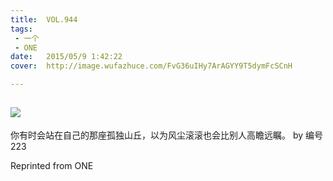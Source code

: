 ```yaml
---
title:	VOL.944
tags:
 - 一个
 - ONE
date:	2015/05/9 1:42:22
cover:	http://image.wufazhuce.com/FvG36uIHy7ArAGYY9T5dymFcSCnH

---
```

![](http://image.wufazhuce.com/FvG36uIHy7ArAGYY9T5dymFcSCnH)
---

你有时会站在自己的那座孤独山丘，以为风尘滚滚也会比别人高瞻远瞩。 by 编号223
 
Reprinted from ONE
